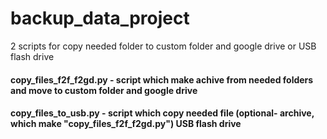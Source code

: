 # backup_data_project
2 scripts for copy needed folder to custom folder and google drive or USB flash drive

#### copy_files_f2f_f2gd.py - script which make achive from needed folders and move to custom folder and google drive
#### copy_files_to_usb.py - script  which copy needed file (optional- archive, which make "copy_files_f2f_f2gd.py") USB flash drive
